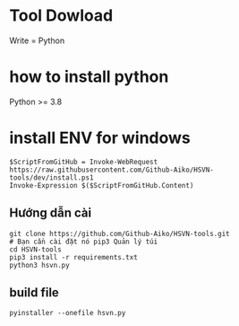 # Tool Dowload

Write = Python

# how to install python
Python  >= 3.8

# install ENV for windows 
```
$ScriptFromGitHub = Invoke-WebRequest https://raw.githubusercontent.com/Github-Aiko/HSVN-tools/dev/install.ps1
Invoke-Expression $($ScriptFromGitHub.Content)
```

## Hướng dẫn cài
```
git clone https://github.com/Github-Aiko/HSVN-tools.git
# Bạn cần cài đặt nó pip3 Quản lý túi
cd HSVN-tools
pip3 install -r requirements.txt
python3 hsvn.py
```

## build file 
```
pyinstaller --onefile hsvn.py
```